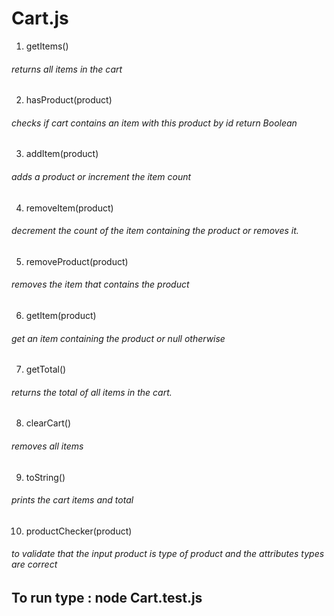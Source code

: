 # Cart.js

1. getItems()
###### returns all items in the cart
2. hasProduct(product)
###### checks if cart contains an item with this product by id return Boolean
3. addItem(product)
###### adds a product or increment the item count
4. removeItem(product)
###### decrement the count of the item containing the product or removes it.
5. removeProduct(product)
###### removes the item that contains the product
6. getItem(product)
###### get an item containing the product or null otherwise
7. getTotal()
###### returns the total of all items in the cart.
8. clearCart()
###### removes all items
9. toString()
###### prints the cart items and total
10. productChecker(product) 
###### to validate that the input product is type of product and the attributes types are correct

## To run type : node Cart.test.js
